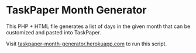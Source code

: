 # TaskPaper Month Generator

This PHP + HTML file generates a list of days in the given month that can be customized and pasted into TaskPaper.

Visit [taskpaper-month-generator.herokuapp.com](http://taskpaper-month-generator.herokuapp.com/) to run this script.